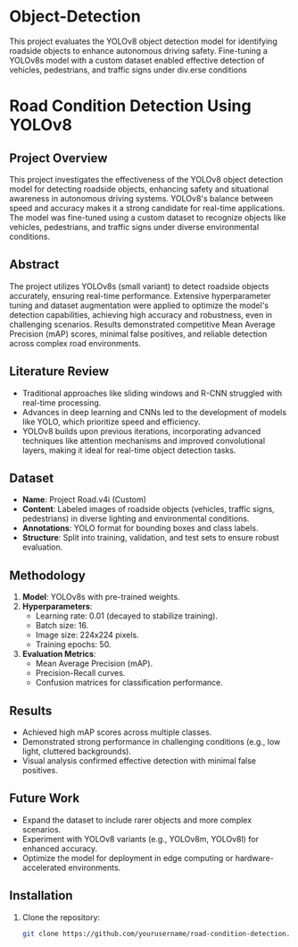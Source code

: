 # Object-Detection
This project evaluates the YOLOv8 object detection model for identifying roadside objects to enhance autonomous driving safety. Fine-tuning a YOLOv8s model with a custom dataset enabled effective detection of vehicles, pedestrians, and traffic signs under div.erse conditions
# Road Condition Detection Using YOLOv8

## Project Overview
This project investigates the effectiveness of the YOLOv8 object detection model for detecting roadside objects, enhancing safety and situational awareness in autonomous driving systems. YOLOv8's balance between speed and accuracy makes it a strong candidate for real-time applications. The model was fine-tuned using a custom dataset to recognize objects like vehicles, pedestrians, and traffic signs under diverse environmental conditions.

## Abstract
The project utilizes YOLOv8s (small variant) to detect roadside objects accurately, ensuring real-time performance. Extensive hyperparameter tuning and dataset augmentation were applied to optimize the model's detection capabilities, achieving high accuracy and robustness, even in challenging scenarios. Results demonstrated competitive Mean Average Precision (mAP) scores, minimal false positives, and reliable detection across complex road environments.

## Literature Review
- Traditional approaches like sliding windows and R-CNN struggled with real-time processing.
- Advances in deep learning and CNNs led to the development of models like YOLO, which prioritize speed and efficiency.
- YOLOv8 builds upon previous iterations, incorporating advanced techniques like attention mechanisms and improved convolutional layers, making it ideal for real-time object detection tasks.

## Dataset
- **Name**: Project Road.v4i (Custom)
- **Content**: Labeled images of roadside objects (vehicles, traffic signs, pedestrians) in diverse lighting and environmental conditions.
- **Annotations**: YOLO format for bounding boxes and class labels.
- **Structure**: Split into training, validation, and test sets to ensure robust evaluation.

## Methodology
1. **Model**: YOLOv8s with pre-trained weights.
2. **Hyperparameters**:
   - Learning rate: 0.01 (decayed to stabilize training).
   - Batch size: 16.
   - Image size: 224x224 pixels.
   - Training epochs: 50.
3. **Evaluation Metrics**:
   - Mean Average Precision (mAP).
   - Precision-Recall curves.
   - Confusion matrices for classification performance.

## Results
- Achieved high mAP scores across multiple classes.
- Demonstrated strong performance in challenging conditions (e.g., low light, cluttered backgrounds).
- Visual analysis confirmed effective detection with minimal false positives.

## Future Work
- Expand the dataset to include rarer objects and more complex scenarios.
- Experiment with YOLOv8 variants (e.g., YOLOv8m, YOLOv8l) for enhanced accuracy.
- Optimize the model for deployment in edge computing or hardware-accelerated environments.

## Installation
1. Clone the repository:
   ```bash
   git clone https://github.com/yourusername/road-condition-detection.git
